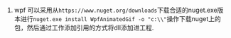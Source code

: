 # 
1. wpf 可以采用从`https://www.nuget.org/downloads`下载合适的nuget.exe版本进行`nuget.exe install WpfAnimatedGif -o "c:\\"`操作下载nuget上的包，然后通过工作添加引用的方式将dll添加进工程.

